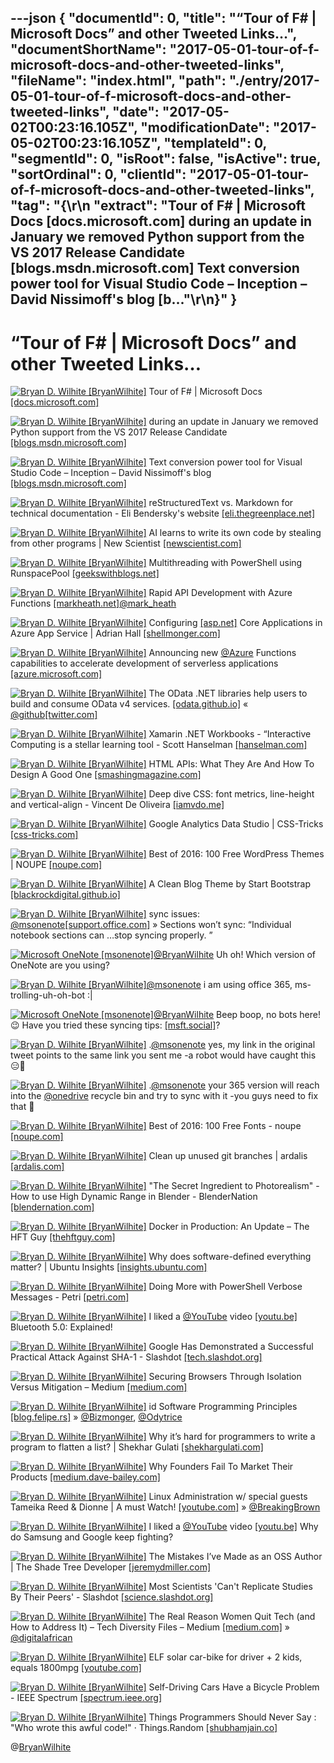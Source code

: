 ---json
{
  "documentId": 0,
  "title": "“Tour of F# | Microsoft Docs” and other Tweeted Links…",
  "documentShortName": "2017-05-01-tour-of-f-microsoft-docs-and-other-tweeted-links",
  "fileName": "index.html",
  "path": "./entry/2017-05-01-tour-of-f-microsoft-docs-and-other-tweeted-links",
  "date": "2017-05-02T00:23:16.105Z",
  "modificationDate": "2017-05-02T00:23:16.105Z",
  "templateId": 0,
  "segmentId": 0,
  "isRoot": false,
  "isActive": true,
  "sortOrdinal": 0,
  "clientId": "2017-05-01-tour-of-f-microsoft-docs-and-other-tweeted-links",
  "tag": "{\r\n  \"extract\": \"Tour of F# | Microsoft Docs [docs.microsoft.com] during an update in January we removed Python support from the VS 2017 Release Candidate [blogs.msdn.microsoft.com] Text conversion power tool for Visual Studio Code – Inception – David Nissimoff's blog [b...\"\r\n}"
}
---

# “Tour of F# | Microsoft Docs” and other Tweeted Links…

[<img alt="Bryan D. Wilhite [BryanWilhite]" src="https://songhay.blob.core.windows.net/shared-social-twitter/BryanWilhite.jpeg">](http://t.co/UNdqV0Z1zz "Bryan D. Wilhite [BryanWilhite]") Tour of F# | Microsoft Docs [[docs.microsoft.com]](https://docs.microsoft.com/en-us/dotnet/articles/fsharp/tour)

[<img alt="Bryan D. Wilhite [BryanWilhite]" src="https://songhay.blob.core.windows.net/shared-social-twitter/BryanWilhite.jpeg">](http://t.co/UNdqV0Z1zz "Bryan D. Wilhite [BryanWilhite]") during an update in January we removed Python support from the VS 2017 Release Candidate [[blogs.msdn.microsoft.com]](https://blogs.msdn.microsoft.com/pythonengineering/2017/02/22/python-in-vs2017/)

[<img alt="Bryan D. Wilhite [BryanWilhite]" src="https://songhay.blob.core.windows.net/shared-social-twitter/BryanWilhite.jpeg">](http://t.co/UNdqV0Z1zz "Bryan D. Wilhite [BryanWilhite]") Text conversion power tool for Visual Studio Code – Inception – David Nissimoff's blog [[blogs.msdn.microsoft.com]](https://blogs.msdn.microsoft.com/davidni/2017/02/21/text-conversion-power-tool-for-visual-studio-code-inception/)

[<img alt="Bryan D. Wilhite [BryanWilhite]" src="https://songhay.blob.core.windows.net/shared-social-twitter/BryanWilhite.jpeg">](http://t.co/UNdqV0Z1zz "Bryan D. Wilhite [BryanWilhite]") reStructuredText vs. Markdown for technical documentation - Eli Bendersky's website [[eli.thegreenplace.net]](http://eli.thegreenplace.net/2017/restructuredtext-vs-markdown-for-technical-documentation/)

[<img alt="Bryan D. Wilhite [BryanWilhite]" src="https://songhay.blob.core.windows.net/shared-social-twitter/BryanWilhite.jpeg">](http://t.co/UNdqV0Z1zz "Bryan D. Wilhite [BryanWilhite]") AI learns to write its own code by stealing from other programs | New Scientist [[newscientist.com]](https://www.newscientist.com/article/mg23331144-500-ai-learns-to-write-its-own-code-by-stealing-from-other-programs/)

[<img alt="Bryan D. Wilhite [BryanWilhite]" src="https://songhay.blob.core.windows.net/shared-social-twitter/BryanWilhite.jpeg">](http://t.co/UNdqV0Z1zz "Bryan D. Wilhite [BryanWilhite]") Multithreading with PowerShell using RunspacePool [[geekswithblogs.net]](http://geekswithblogs.net/hroggero/archive/2017/02/22/multithreading-with-powershell-using-runspacepool.aspx)

[<img alt="Bryan D. Wilhite [BryanWilhite]" src="https://songhay.blob.core.windows.net/shared-social-twitter/BryanWilhite.jpeg">](http://t.co/UNdqV0Z1zz "Bryan D. Wilhite [BryanWilhite]") Rapid API Development with Azure Functions [[markheath.net]](http://markheath.net/post/rapid-api-development-with-azure-functions)[@mark_heath](http://twitter.com/mark_heath)

[<img alt="Bryan D. Wilhite [BryanWilhite]" src="https://songhay.blob.core.windows.net/shared-social-twitter/BryanWilhite.jpeg">](http://t.co/UNdqV0Z1zz "Bryan D. Wilhite [BryanWilhite]") Configuring [[asp.net]](http://ASP.NET) Core Applications in Azure App Service | Adrian Hall [[shellmonger.com]](https://shellmonger.com/2017/02/23/configuring-asp-net-core-applications-in-azure-app-service/)

[<img alt="Bryan D. Wilhite [BryanWilhite]" src="https://songhay.blob.core.windows.net/shared-social-twitter/BryanWilhite.jpeg">](http://t.co/UNdqV0Z1zz "Bryan D. Wilhite [BryanWilhite]") Announcing new [@Azure](http://twitter.com/Azure) Functions capabilities to accelerate development of serverless applications [[azure.microsoft.com]](https://azure.microsoft.com/en-us/blog/announcing-new-azure-functions-capabilities-to-accelerate-development-of-serverless-applications/)

[<img alt="Bryan D. Wilhite [BryanWilhite]" src="https://songhay.blob.core.windows.net/shared-social-twitter/BryanWilhite.jpeg">](http://t.co/UNdqV0Z1zz "Bryan D. Wilhite [BryanWilhite]") The OData .NET libraries help users to build and consume OData v4 services. [[odata.github.io]](http://odata.github.io/) « [@github](http://twitter.com/github)[[twitter.com]](https://twitter.com/BryanWilhite/status/854737721297952768/photo/1)

[<img alt="Bryan D. Wilhite [BryanWilhite]" src="https://songhay.blob.core.windows.net/shared-social-twitter/BryanWilhite.jpeg">](http://t.co/UNdqV0Z1zz "Bryan D. Wilhite [BryanWilhite]") Xamarin .NET Workbooks - “Interactive Computing is a stellar learning tool - Scott Hanselman [[hanselman.com]](https://www.hanselman.com/blog/XamarinNETWorkbooksInteractiveComputingIsAStellarLearningTool.aspx)

[<img alt="Bryan D. Wilhite [BryanWilhite]" src="https://songhay.blob.core.windows.net/shared-social-twitter/BryanWilhite.jpeg">](http://t.co/UNdqV0Z1zz "Bryan D. Wilhite [BryanWilhite]") HTML APIs: What They Are And How To Design A Good One [[smashingmagazine.com]](https://www.smashingmagazine.com/2017/02/designing-html-apis/)

[<img alt="Bryan D. Wilhite [BryanWilhite]" src="https://songhay.blob.core.windows.net/shared-social-twitter/BryanWilhite.jpeg">](http://t.co/UNdqV0Z1zz "Bryan D. Wilhite [BryanWilhite]") Deep dive CSS: font metrics, line-height and vertical-align - Vincent De Oliveira [[iamvdo.me]](http://iamvdo.me/en/blog/css-font-metrics-line-height-and-vertical-align)

[<img alt="Bryan D. Wilhite [BryanWilhite]" src="https://songhay.blob.core.windows.net/shared-social-twitter/BryanWilhite.jpeg">](http://t.co/UNdqV0Z1zz "Bryan D. Wilhite [BryanWilhite]") Google Analytics Data Studio | CSS-Tricks [[css-tricks.com]](https://css-tricks.com/google-analytics-data-studio/)

[<img alt="Bryan D. Wilhite [BryanWilhite]" src="https://songhay.blob.core.windows.net/shared-social-twitter/BryanWilhite.jpeg">](http://t.co/UNdqV0Z1zz "Bryan D. Wilhite [BryanWilhite]") Best of 2016: 100 Free WordPress Themes | NOUPE [[noupe.com]](https://www.noupe.com/wordpress/themes/2016-free-wordpress-themes.html)

[<img alt="Bryan D. Wilhite [BryanWilhite]" src="https://songhay.blob.core.windows.net/shared-social-twitter/BryanWilhite.jpeg">](http://t.co/UNdqV0Z1zz "Bryan D. Wilhite [BryanWilhite]") A Clean Blog Theme by Start Bootstrap [[blackrockdigital.github.io]](http://blackrockdigital.github.io/startbootstrap-clean-blog/index.html)

[<img alt="Bryan D. Wilhite [BryanWilhite]" src="https://songhay.blob.core.windows.net/shared-social-twitter/BryanWilhite.jpeg">](http://t.co/UNdqV0Z1zz "Bryan D. Wilhite [BryanWilhite]") sync issues: [@msonenote](http://twitter.com/msonenote)[[support.office.com]](https://support.office.com/en-us/article/Fix-issues-when-you-can-t-sync-OneNote-299495ef-66d1-448f-90c1-b785a6968d45?ver=14&app=onenote.exe&CorrelationId=ee96f647-aa6d-4d15-999a-5a0340a99c22&ui=en-US&rs=en-US&ad=US&ocmsassetID=HA102774369&fromAR=1) » Sections won’t sync: “Individual notebook sections can …stop syncing properly. ”

[<img alt="Microsoft OneNote [msonenote]" src="https://songhay.blob.core.windows.net/shared-social-twitter/msonenote.png">](http://t.co/wzBkyeUbTU "Microsoft OneNote [msonenote]")[@BryanWilhite](http://twitter.com/BryanWilhite) Uh oh! Which version of OneNote are you using?

[<img alt="Bryan D. Wilhite [BryanWilhite]" src="https://songhay.blob.core.windows.net/shared-social-twitter/BryanWilhite.jpeg">](http://t.co/UNdqV0Z1zz "Bryan D. Wilhite [BryanWilhite]")[@msonenote](http://twitter.com/msonenote) i am using office 365, ms-trolling-uh-oh-bot :|

[<img alt="Microsoft OneNote [msonenote]" src="https://songhay.blob.core.windows.net/shared-social-twitter/msonenote.png">](http://t.co/wzBkyeUbTU "Microsoft OneNote [msonenote]")[@BryanWilhite](http://twitter.com/BryanWilhite) Beep boop, no bots here! 😉 Have you tried these syncing tips: [[msft.social]](http://msft.social/UhGPzj)?

[<img alt="Bryan D. Wilhite [BryanWilhite]" src="https://songhay.blob.core.windows.net/shared-social-twitter/BryanWilhite.jpeg">](http://t.co/UNdqV0Z1zz "Bryan D. Wilhite [BryanWilhite]") .[@msonenote](http://twitter.com/msonenote) yes, my link in the original tweet points to the same link you sent me -a robot would have caught this 😑🤠

[<img alt="Bryan D. Wilhite [BryanWilhite]" src="https://songhay.blob.core.windows.net/shared-social-twitter/BryanWilhite.jpeg">](http://t.co/UNdqV0Z1zz "Bryan D. Wilhite [BryanWilhite]") .[@msonenote](http://twitter.com/msonenote) your 365 version will reach into the [@onedrive](http://twitter.com/onedrive) recycle bin and try to sync with it -you guys need to fix that 🤠

[<img alt="Bryan D. Wilhite [BryanWilhite]" src="https://songhay.blob.core.windows.net/shared-social-twitter/BryanWilhite.jpeg">](http://t.co/UNdqV0Z1zz "Bryan D. Wilhite [BryanWilhite]") Best of 2016: 100 Free Fonts - noupe [[noupe.com]](https://www.noupe.com/essentials/2016-revisited-best-free-fonts.html)

[<img alt="Bryan D. Wilhite [BryanWilhite]" src="https://songhay.blob.core.windows.net/shared-social-twitter/BryanWilhite.jpeg">](http://t.co/UNdqV0Z1zz "Bryan D. Wilhite [BryanWilhite]") Clean up unused git branches | ardalis [[ardalis.com]](http://ardalis.com/clean-up-unused-git-branches)

[<img alt="Bryan D. Wilhite [BryanWilhite]" src="https://songhay.blob.core.windows.net/shared-social-twitter/BryanWilhite.jpeg">](http://t.co/UNdqV0Z1zz "Bryan D. Wilhite [BryanWilhite]") "The Secret Ingredient to Photorealism" - How to use High Dynamic Range in Blender - BlenderNation [[blendernation.com]](https://www.blendernation.com/2017/02/22/secret-ingredient-photorealism-use-high-dynamic-range-blender/)

[<img alt="Bryan D. Wilhite [BryanWilhite]" src="https://songhay.blob.core.windows.net/shared-social-twitter/BryanWilhite.jpeg">](http://t.co/UNdqV0Z1zz "Bryan D. Wilhite [BryanWilhite]") Docker in Production: An Update – The HFT Guy [[thehftguy.com]](https://thehftguy.com/2017/02/23/docker-in-production-an-update/)

[<img alt="Bryan D. Wilhite [BryanWilhite]" src="https://songhay.blob.core.windows.net/shared-social-twitter/BryanWilhite.jpeg">](http://t.co/UNdqV0Z1zz "Bryan D. Wilhite [BryanWilhite]") Why does software-defined everything matter? | Ubuntu Insights [[insights.ubuntu.com]](https://insights.ubuntu.com/2017/02/22/why-does-software-defined-everything-matter/)

[<img alt="Bryan D. Wilhite [BryanWilhite]" src="https://songhay.blob.core.windows.net/shared-social-twitter/BryanWilhite.jpeg">](http://t.co/UNdqV0Z1zz "Bryan D. Wilhite [BryanWilhite]") Doing More with PowerShell Verbose Messages - Petri [[petri.com]](https://www.petri.com/doing-more-with-powershell-verbose-messages)

[<img alt="Bryan D. Wilhite [BryanWilhite]" src="https://songhay.blob.core.windows.net/shared-social-twitter/BryanWilhite.jpeg">](http://t.co/UNdqV0Z1zz "Bryan D. Wilhite [BryanWilhite]") I liked a [@YouTube](http://twitter.com/YouTube) video [[youtu.be]](http://youtu.be/0n1x-wxESaM?a) Bluetooth 5.0: Explained!

[<img alt="Bryan D. Wilhite [BryanWilhite]" src="https://songhay.blob.core.windows.net/shared-social-twitter/BryanWilhite.jpeg">](http://t.co/UNdqV0Z1zz "Bryan D. Wilhite [BryanWilhite]") Google Has Demonstrated a Successful Practical Attack Against SHA-1 - Slashdot [[tech.slashdot.org]](https://tech.slashdot.org/story/17/02/23/1730233/google-has-demonstrated-a-successful-practical-attack-against-sha-1?utm_source=feedly1.0mainlinkanon&utm_medium=feed)

[<img alt="Bryan D. Wilhite [BryanWilhite]" src="https://songhay.blob.core.windows.net/shared-social-twitter/BryanWilhite.jpeg">](http://t.co/UNdqV0Z1zz "Bryan D. Wilhite [BryanWilhite]") Securing Browsers Through Isolation Versus Mitigation – Medium [[medium.com]](https://medium.com/@justin.schuh/securing-browsers-through-isolation-versus-mitigation-15f0baced2c2#.m0l8dwb8x)

[<img alt="Bryan D. Wilhite [BryanWilhite]" src="https://songhay.blob.core.windows.net/shared-social-twitter/BryanWilhite.jpeg">](http://t.co/UNdqV0Z1zz "Bryan D. Wilhite [BryanWilhite]") id Software Programming Principles [[blog.felipe.rs]](http://blog.felipe.rs/2017/02/25/id-software-programming-principles/) » [@Bizmonger](http://twitter.com/Bizmonger), [@Odytrice](http://twitter.com/Odytrice)

[<img alt="Bryan D. Wilhite [BryanWilhite]" src="https://songhay.blob.core.windows.net/shared-social-twitter/BryanWilhite.jpeg">](http://t.co/UNdqV0Z1zz "Bryan D. Wilhite [BryanWilhite]") Why it’s hard for programmers to write a program to flatten a list? | Shekhar Gulati [[shekhargulati.com]](https://shekhargulati.com/2017/02/24/why-its-hard-for-programmers-to-write-a-program-to-flatten-a-list/)

[<img alt="Bryan D. Wilhite [BryanWilhite]" src="https://songhay.blob.core.windows.net/shared-social-twitter/BryanWilhite.jpeg">](http://t.co/UNdqV0Z1zz "Bryan D. Wilhite [BryanWilhite]") Why Founders Fail To Market Their Products [[medium.dave-bailey.com]](https://medium.dave-bailey.com/why-founders-fail-to-market-their-products-f7c15935c81#.z6k28iw5r)

[<img alt="Bryan D. Wilhite [BryanWilhite]" src="https://songhay.blob.core.windows.net/shared-social-twitter/BryanWilhite.jpeg">](http://t.co/UNdqV0Z1zz "Bryan D. Wilhite [BryanWilhite]") Linux Administration w/ special guests Tameika Reed &amp; Dionne | A must Watch! [[youtube.com]](https://www.youtube.com/watch?v=ClIX-lbMEXQ) » [@BreakingBrown](http://twitter.com/BreakingBrown)

[<img alt="Bryan D. Wilhite [BryanWilhite]" src="https://songhay.blob.core.windows.net/shared-social-twitter/BryanWilhite.jpeg">](http://t.co/UNdqV0Z1zz "Bryan D. Wilhite [BryanWilhite]") I liked a [@YouTube](http://twitter.com/YouTube) video [[youtu.be]](http://youtu.be/2_L9j6mDJBg?a) Why do Samsung and Google keep fighting?

[<img alt="Bryan D. Wilhite [BryanWilhite]" src="https://songhay.blob.core.windows.net/shared-social-twitter/BryanWilhite.jpeg">](http://t.co/UNdqV0Z1zz "Bryan D. Wilhite [BryanWilhite]") The Mistakes I’ve Made as an OSS Author | The Shade Tree Developer [[jeremydmiller.com]](https://jeremydmiller.com/2017/02/23/the-mistakes-ive-made-as-an-oss-author/)

[<img alt="Bryan D. Wilhite [BryanWilhite]" src="https://songhay.blob.core.windows.net/shared-social-twitter/BryanWilhite.jpeg">](http://t.co/UNdqV0Z1zz "Bryan D. Wilhite [BryanWilhite]") Most Scientists 'Can't Replicate Studies By Their Peers' - Slashdot [[science.slashdot.org]](https://science.slashdot.org/story/17/02/23/1431249/most-scientists-cant-replicate-studies-by-their-peers?utm_source=feedly1.0mainlinkanon&utm_medium=feed)

[<img alt="Bryan D. Wilhite [BryanWilhite]" src="https://songhay.blob.core.windows.net/shared-social-twitter/BryanWilhite.jpeg">](http://t.co/UNdqV0Z1zz "Bryan D. Wilhite [BryanWilhite]") The Real Reason Women Quit Tech (and How to Address It) – Tech Diversity Files – Medium [[medium.com]](https://medium.com/tech-diversity-files/the-real-reason-women-quit-tech-and-how-to-address-it-6dfb606929fd#.2b55gulvo) » [@digitalafrican](http://twitter.com/digitalafrican)

[<img alt="Bryan D. Wilhite [BryanWilhite]" src="https://songhay.blob.core.windows.net/shared-social-twitter/BryanWilhite.jpeg">](http://t.co/UNdqV0Z1zz "Bryan D. Wilhite [BryanWilhite]") ELF solar car-bike for driver + 2 kids, equals 1800mpg [[youtube.com]](https://www.youtube.com/watch?v=r_xDuHuk4_E)

[<img alt="Bryan D. Wilhite [BryanWilhite]" src="https://songhay.blob.core.windows.net/shared-social-twitter/BryanWilhite.jpeg">](http://t.co/UNdqV0Z1zz "Bryan D. Wilhite [BryanWilhite]") Self-Driving Cars Have a Bicycle Problem - IEEE Spectrum [[spectrum.ieee.org]](http://spectrum.ieee.org/transportation/self-driving/selfdriving-cars-have-a-bicycle-problem)

[<img alt="Bryan D. Wilhite [BryanWilhite]" src="https://songhay.blob.core.windows.net/shared-social-twitter/BryanWilhite.jpeg">](http://t.co/UNdqV0Z1zz "Bryan D. Wilhite [BryanWilhite]") Things Programmers Should Never Say : "Who wrote this awful code!" · Things.Random [[shubhamjain.co]](https://shubhamjain.co/2017/02/25/things-programmers-should-never-say--who-wrote-this-awful-code/)

@[BryanWilhite](https://twitter.com/BryanWilhite)
